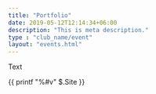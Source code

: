 ```yaml
---
title: "Portfolio"
date: 2019-05-12T12:14:34+06:00
description: "This is meta description."
type : "club_name/event"
layout: "events.html"
---
```

<p> Text </p>
{{ printf "%#v" $.Site }}
